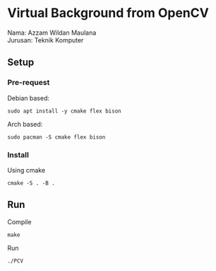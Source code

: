 # Virtual Background from OpenCV

Nama: Azzam Wildan Maulana  
Jurusan: Teknik Komputer

## Setup

### Pre-request

Debian based:

```
sudo apt install -y cmake flex bison
```

Arch based:

```
sudo pacman -S cmake flex bison
```

### Install

Using cmake

```
cmake -S . -B .
```

## Run

Compile

```
make
```

Run

```
./PCV
```
